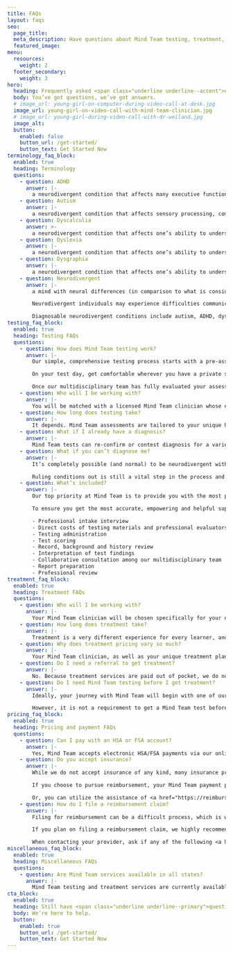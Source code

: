 ```yaml
---
title: FAQs
layout: faqs
seo:
  page_title:
  meta_description: Have questions about Mind Team testing, treatment, pricing or something else? We’ve got the answers you need.
  featured_image:
menu:
  resources:
    weight: 2
  footer_secondary:
    weight: 3
hero:
  heading: Frequently asked <span class="underline underline--accent">questions</span>.
  body: You’ve got questions, we’ve got answers.
  # image_url: young-girl-on-computer-during-video-call-at-desk.jpg
  image_url: young-girl-on-video-call-with-mind-team-clinician.jpg
  # image_url: young-girl-during-video-call-with-dr-weiland.jpg
  image_alt:
  button:
    enabled: false
    button_url: /get-started/
    button_text: Get Started Now
terminology_faq_block:
  enabled: true
  heading: Terminology
  questions:
    - question: ADHD
      answer: |-
        a neurodivergent condition that affects many executive functions. An inability to concentrate and/or remain still, forgetfulness and poor time management are all common symptoms of ADHD.
    - question: Autism
      answer: |-
        a neurodivergent condition that affects sensory processing, communication, and other cognitive/behavioral functions.
    - question: Dyscalculia
      answer: >-
        a neurodivergent condition that affects one’s ability to understand and perform various math-related functions. Individuals with dyscalculia may struggle to read numbers and mathematical symbols (i.e. +, -, x), perform math equations and/or understand maps and other spatial layouts.
    - question: Dyslexia
      answer: |-
        a neurodivergent condition that affects one’s ability to understand and perform various reading-related functions. Individuals with dyslexia may mix up similarly-spelled words (i.e. bot vs. bat), struggle with reading and/or have to read sections of text multiple times before understanding them.
    - question: Dysgraphia
      answer: |-
        a neurodivergent condition that affects one’s ability to understand and perform various writing-related functions. Individuals with dysgraphia tend to struggle with physical writing, forming letters and numbers, spelling and other fine-motor skills.
    - question: Neurodivergent
      answer: |-
        a mind with neural differences (in comparison to what is considered “typical”) that impact various cognitive functions, behaviors and emotions. 

        Neurodivergent individuals may experience difficulties communicating, learning and thriving in typical home, school and work environments because of these neural differences. 

        Diagnosable neurodivergent conditions include autism, ADHD, dyslexia, dysgraphia and dyscalculia, all of which we test for and treat here at Mind Team. It’s important to note that many neurodivergent individuals may not meet the full symptomatic requirements for an official condition diagnosis but may still struggle with various cognitive functions, which Mind Team treatment can help to support.
testing_faq_block:
  enabled: true
  heading: Testing FAQs
  questions:
    - question: How does Mind Team testing work?
      answer: |-
        Our simple, comprehensive testing process starts with a pre-assessment intake interview to record your background, history and specific concerns. Your clinician will then help you schedule the Mind Team test that best fits your needs.

        On your test day, get comfortable wherever you have a private space and stable internet connection and complete your face-to-face remote testing session with an experienced Mind Team clinician. 

        Once our multidisciplinary team has fully evaluated your assessment and confirmed our findings, you’ll attend a final face-to-face virtual appointment reviewing your test results, applicable diagnoses and expert recommendations and guidance on which steps to take next on your learning journey.
    - question: Who will I be working with?
      answer: |-
        You will be matched with a licensed Mind Team clinician whose experience and specialty best suits your needs and concerns within our multidisciplinary team.
    - question: How long does testing take?
      answer: |-
        It depends. Mind Team assessments are tailored to your unique history, background and concerns and vary in length. We’ll prepare you with what to expect before your test.
    - question: What if I already have a diagnosis?
      answer: |-
        Mind Team tests can re-confirm or contest diagnosis for a variety of conditions. If you are confident in your diagnosis and simply need guidance and support, Mind Team treatment services are here to help.
    - question: What if you can’t diagnose me?
      answer: |-
        It’s completely possible (and normal) to be neurodivergent without meeting the full symptomatic requirements for an official condition diagnosis. 

        Ruling conditions out is still a vital step in the process and will help us get the information we need to successfully transition into the treatment phase.
    - question: What’s included?
      answer: |-
        Our top priority at Mind Team is to provide you with the most professional neurodivergent testing possible, which includes hours of behind-the scenes work from our multidisciplinary team.

        To ensure you get the most accurate, empowering and helpful support possible, your Mind Team testing investment includes:

        - Professional intake interview
        - Direct costs of testing materials and professional evaluators
        - Testing administration
        - Test scoring
        - Record, background and history review
        - Interpretation of test findings
        - Collaborative consultation among our multidisciplinary team
        - Report preparation
        - Professional review
treatment_faq_block:
  enabled: true
  heading: Treatment FAQs
  questions:
    - question: Who will I be working with?
      answer: |-
        Your Mind Team clinician will be chosen specifically for your needs from our multidisciplinary team of interventionists, school psychologists and more.
    - question: How long does treatment take?
      answer: |-
        Treatment is a very different experience for every learner, and timing can vary. We’ll work with you to create a custom treatment timeline based on your needs.
    - question: Why does treatment pricing vary so much?
      answer: |-
        Your Mind Team clinician, as well as your unique treatment plan, is customized to your/your child’s specific mind and needs.
    - question: Do I need a referral to get treatment?
      answer: |-
        No. Because treatment services are paid out of pocket, we do not require referrals or official condition diagnoses to schedule Mind Team treatment services.
    - question: Do I need Mind Team testing before I get treatment?
      answer: |-
        Ideally, your journey with Mind Team will begin with one of our professional assessments to diagnose applicable conditions and identify other key information that will be extremely beneficial to the treatment process. 

        However, it is not a requirement to get a Mind Team test before starting treatment. Begin by filling out our short questionnaire and we’ll be in touch to find the best solution for your unique situation and needs.
pricing_faq_block:
  enabled: true
  heading: Pricing and payment FAQs
  questions:
    - question: Can I pay with an HSA or FSA account?
      answer: |-
        Yes, Mind Team accepts electronic HSA/FSA payments via our online payment platform.
    - question: Do you accept insurance?
      answer: |-
        While we do not accept insurance of any kind, many insurance providers offer out-of-network reimbursement for professional testing and/or treatment services. 

        If you choose to pursue reimbursement, your Mind Team payment process will remain the same. Once you’ve made your electronic payment via our online portal, you can then file a claim with your insurance provider for full or partial reimbursement, depending on your coverage. 

        Or, you can utilize the assistance of <a href="https://reimbursify.com/" target="_blank" rel="nofollow noopener noreferrer">Reimbursify</a> and <a href="https://www.zaya.health/" target="_blank" rel="nofollow noopener noreferrer">Zaya Health</a>, who we’ve partnered with to make the reimbursement process less of a hassle.
    - question: How do I file a reimbursement claim?
      answer: |-
        Filing for reimbursement can be a difficult process, which is why we’ve partnered with <a href="https://reimbursify.com/" target="_blank" rel="nofollow noopener noreferrer">Reimbursify</a> and <a href="https://www.zaya.health/" target="_blank" rel="nofollow noopener noreferrer">Zaya Health</a>. These companies help file your claim quickly and do the hard work for you.

        If you plan on filing a reimbursement claim, we highly recommend contacting your insurance provider prior to scheduling your Mind Team service. Some providers require <a href="https://www.priorauthtraining.org/prior-authorization/" target="_blank" rel="nofollow noopener noreferrer">prior authorization</a> to approve reimbursement coverage. 

        When contacting your provider, ask if any of the following <a href="https://www.ama-assn.org/practice-management/cpt/cpt-overview-and-code-approval" target="_blank" rel="nofollow noopener noreferrer">CPT codes</a> need prior authorization for qualify or reimbursement: 96130, 96131, 96132, 96133, 96136, 96137, 96112, 96113, 96125.
miscellaneous_faq_block:
  enabled: true
  heading: Miscellaneous FAQs
  questions:
    - question: Are Mind Team services available in all states?
      answer: |-
        Mind Team testing and treatment services are currently available to individuals residing in the states highlighted in dark blue on this <a href="https://psypact.site-ym.com/page/psypactmap" target="_blank" rel="nofollow noopener noreferrer">coverage map</a>.
cta_block:
  enabled: true
  heading: Still have <span class="underline underline--primary">questions</span>?
  body: We’re here to help.
  button:
    enabled: true
    button_url: /get-started/
    button_text: Get Started Now
---
```


